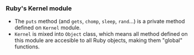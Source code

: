 ### Ruby's Kernel module

* The `puts` method (and `gets`, `chomp`, `sleep`, `rand`...) is a private method defined on `Kernel` module.
* `Kernel` is mixed into `Object` class, which means all method defined on this module are accesible to all Ruby objects, making them "global" functions.

